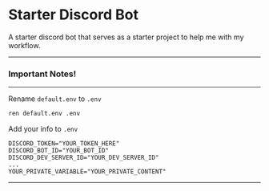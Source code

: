 # Starter Discord Bot

A starter discord bot that serves as a starter project to help me with my workflow.
***
### Important Notes!
***
Rename `default.env` to `.env`  
```bash
ren default.env .env
```
Add your info to `.env`
```env
DISCORD_TOKEN="YOUR_TOKEN_HERE"
DISCORD_BOT_ID="YOUR_BOT_ID"
DISCORD_DEV_SERVER_ID="YOUR_DEV_SERVER_ID"
...
YOUR_PRIVATE_VARIABLE="YOUR_PRIVATE_CONTENT"
```
***

